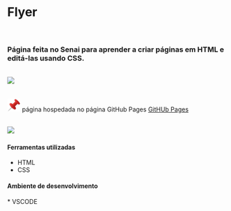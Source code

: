 <h1>Flyer</h1>

<br><h3>Página feita no Senai para aprender a criar páginas em HTML e editá-las usando CSS.</h3>

<br><img src="https://github.com/Miguel1DM/Folder/blob/main/img/tela.png">

<br><img src="https://github.com/Miguel1DM/Cartao-de-visitas/blob/main/img/alfinete.png" width = "30px"/> página hospedada no página GitHub Pages [GitHUb Pages](https://miguel1dm.github.io/Folder/)

<br><img src="https://github.com/Miguel1DM/Folder/blob/main/img/ferramenta.png" width = "30px"/> <h4>Ferramentas utilizadas</h4>
* HTML
* CSS


<h4>Ambiente de desenvolvimento</h4>
* VSCODE




  




